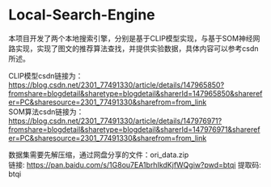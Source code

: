 # Local-Search-Engine
本项目开发了两个本地搜索引擎，分别是基于CLIP模型实现，与基于SOM神经网路实现，实现了图文的推荐算法查找，并提供实验数据，具体内容可以参考csdn所述。
  
CLIP模型csdn链接为：https://blog.csdn.net/2301_77491330/article/details/147965850?fromshare=blogdetail&sharetype=blogdetail&sharerId=147965850&sharerefer=PC&sharesource=2301_77491330&sharefrom=from_link  
SOM算法csdn链接为：https://blog.csdn.net/2301_77491330/article/details/147976971?fromshare=blogdetail&sharetype=blogdetail&sharerId=147976971&sharerefer=PC&sharesource=2301_77491330&sharefrom=from_link
  
数据集需要先解压缩，通过网盘分享的文件：ori_data.zip  
链接: https://pan.baidu.com/s/1G8ou7EA1brhIkdKjfWQgiw?pwd=btqi 提取码: btqi 

